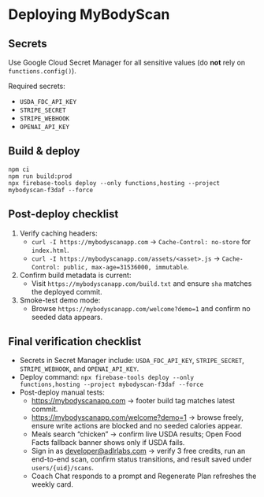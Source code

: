 # Deploying MyBodyScan

## Secrets
Use Google Cloud Secret Manager for all sensitive values (do **not** rely on `functions.config()`).

Required secrets:

- `USDA_FDC_API_KEY`
- `STRIPE_SECRET`
- `STRIPE_WEBHOOK`
- `OPENAI_API_KEY`

## Build & deploy

```
npm ci
npm run build:prod
npx firebase-tools deploy --only functions,hosting --project mybodyscan-f3daf --force
```

## Post-deploy checklist

1. Verify caching headers:
   - `curl -I https://mybodyscanapp.com` → `Cache-Control: no-store` for `index.html`.
   - `curl -I https://mybodyscanapp.com/assets/<asset>.js` → `Cache-Control: public, max-age=31536000, immutable`.
2. Confirm build metadata is current:
   - Visit `https://mybodyscanapp.com/build.txt` and ensure `sha` matches the deployed commit.
3. Smoke-test demo mode:
   - Browse `https://mybodyscanapp.com/welcome?demo=1` and confirm no seeded data appears.

## Final verification checklist

- Secrets in Secret Manager include: `USDA_FDC_API_KEY`, `STRIPE_SECRET`, `STRIPE_WEBHOOK`, and `OPENAI_API_KEY`.
- Deploy command: `npx firebase-tools deploy --only functions,hosting --project mybodyscan-f3daf --force`
- Post-deploy manual tests:
  - https://mybodyscanapp.com → footer build tag matches latest commit.
  - https://mybodyscanapp.com/welcome?demo=1 → browse freely, ensure write actions are blocked and no seeded calories appear.
  - Meals search “chicken” → confirm live USDA results; Open Food Facts fallback banner shows only if USDA fails.
  - Sign in as developer@adlrlabs.com → verify 3 free credits, run an end-to-end scan, confirm status transitions, and result saved under `users/{uid}/scans`.
  - Coach Chat responds to a prompt and Regenerate Plan refreshes the weekly card.
